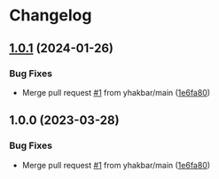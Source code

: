 # Changelog

## [1.0.1](https://github.com/renovate-bot/chessmango-_-asdf-zellij/compare/v1.0.0...v1.0.1) (2024-01-26)


### Bug Fixes

* Merge pull request [#1](https://github.com/renovate-bot/chessmango-_-asdf-zellij/issues/1) from yhakbar/main ([1e6fa80](https://github.com/renovate-bot/chessmango-_-asdf-zellij/commit/1e6fa80ba7ff24116162da0c6dab017a43af8d55))

## 1.0.0 (2023-03-28)


### Bug Fixes

* Merge pull request [#1](https://www.github.com/chessmango/asdf-zellij/issues/1) from yhakbar/main ([1e6fa80](https://www.github.com/chessmango/asdf-zellij/commit/1e6fa80ba7ff24116162da0c6dab017a43af8d55))
